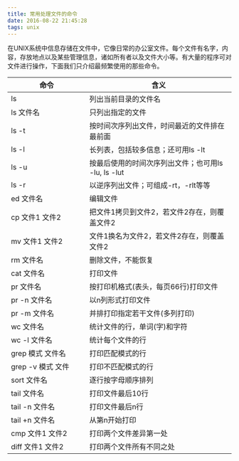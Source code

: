 ```yaml
---
title: 常用处理文件的命令
date: 2016-08-22 21:45:28
tags: unix
---
```

在UNIX系统中信息存储在文件中，它像日常的办公室文件。<!--more-->每个文件有名字，内容，存放地点以及某些管理信息，诸如所有者以及文件大小等。有大量的程序可对文件进行操作，下面我们只介绍最频繁使用的那些命令。

| 命令                     |     含义                 |
| ------------------------ | -------------------- |
| ls                       | 列出当前目录的文件名 |
| ls 文件名                | 只列出指定的文件 |
| ls -t                    | 按时间次序列出文件，时间最近的文件排在最前面 |
| ls -l                    | 长列表，包括较多信息；还可用ls -lt |
| ls -u                    | 按最后使用的时间次序列出文件；也可用ls -lu, ls -lut |
| ls -r                    | 以逆序列出文件；可组成-rt，-rlt等等 |
| ed 文件名                | 编辑文件 |
| cp 文件1 文件2           | 把文件1拷贝到文件2，若文件2存在，则覆盖文件2 |
| mv 文件1 文件2           | 文件1换名为文件2，若文件2存在，则覆盖文件2 |
| rm 文件名                | 删除文件，不能恢复 |
| cat 文件名               | 打印文件 |
| pr 文件名                | 按打印机格式(表头，每页66行)打印文件 |
| pr -n 文件名             | 以n列形式打印文件 |
| pr -m 文件名             | 并排打印指定若干文件(多列打印) |
| wc 文件名                | 统计文件的行，单词(字)和字符 |
| wc -l 文件名             | 统计每个文件的行 |
| grep 模式 文件名         | 打印匹配模式的行 |
| grep -v 模式 文件        | 打印不匹配模式的行 |
| sort 文件名              | 逐行按字母顺序排列 |
| tail 文件名              | 打印文件最后10行 |
| tail -n 文件名           | 打印文件最后n行 |
| tail +n 文件名           | 从第n开始打印 |
| cmp 文件1 文件2          | 打印两个文件差异第一处 |
| diff 文件1 文件2　　　　         | 打印两个文件所有不同之处 |

